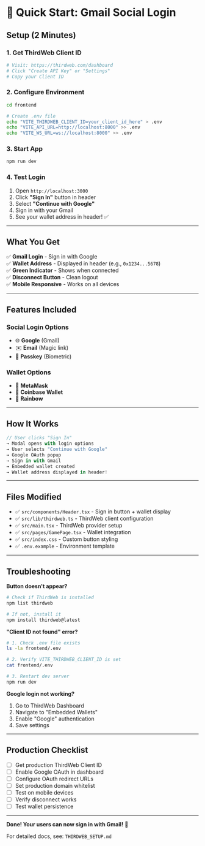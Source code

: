 # 🚀 Quick Start: Gmail Social Login

## Setup (2 Minutes)

### 1. Get ThirdWeb Client ID
```bash
# Visit: https://thirdweb.com/dashboard
# Click "Create API Key" or "Settings"
# Copy your Client ID
```

### 2. Configure Environment
```bash
cd frontend

# Create .env file
echo "VITE_THIRDWEB_CLIENT_ID=your_client_id_here" > .env
echo "VITE_API_URL=http://localhost:8000" >> .env
echo "VITE_WS_URL=ws://localhost:8000" >> .env
```

### 3. Start App
```bash
npm run dev
```

### 4. Test Login
1. Open `http://localhost:3000`
2. Click **"Sign In"** button in header
3. Select **"Continue with Google"**
4. Sign in with your Gmail
5. See your wallet address in header! ✅

---

## What You Get

✅ **Gmail Login** - Sign in with Google  
✅ **Wallet Address** - Displayed in header (e.g., `0x1234...5678`)  
✅ **Green Indicator** - Shows when connected  
✅ **Disconnect Button** - Clean logout  
✅ **Mobile Responsive** - Works on all devices  

---

## Features Included

### Social Login Options
- 🌐 **Google** (Gmail)
- ✉️ **Email** (Magic link)
- 🔑 **Passkey** (Biometric)

### Wallet Options
- 🦊 **MetaMask**
- 💼 **Coinbase Wallet**
- 🌈 **Rainbow**

---

## How It Works

```typescript
// User clicks "Sign In"
→ Modal opens with login options
→ User selects "Continue with Google"
→ Google OAuth popup
→ Sign in with Gmail
→ Embedded wallet created
→ Wallet address displayed in header!
```

---

## Files Modified

- ✅ `src/components/Header.tsx` - Sign in button + wallet display
- ✅ `src/lib/thirdweb.ts` - ThirdWeb client configuration
- ✅ `src/main.tsx` - ThirdWeb provider setup
- ✅ `src/pages/GamePage.tsx` - Wallet integration
- ✅ `src/index.css` - Custom button styling
- ✅ `.env.example` - Environment template

---

## Troubleshooting

**Button doesn't appear?**
```bash
# Check if ThirdWeb is installed
npm list thirdweb

# If not, install it
npm install thirdweb@latest
```

**"Client ID not found" error?**
```bash
# 1. Check .env file exists
ls -la frontend/.env

# 2. Verify VITE_THIRDWEB_CLIENT_ID is set
cat frontend/.env

# 3. Restart dev server
npm run dev
```

**Google login not working?**
1. Go to ThirdWeb Dashboard
2. Navigate to "Embedded Wallets"
3. Enable "Google" authentication
4. Save settings

---

## Production Checklist

- [ ] Get production ThirdWeb Client ID
- [ ] Enable Google OAuth in dashboard
- [ ] Configure OAuth redirect URLs
- [ ] Set production domain whitelist
- [ ] Test on mobile devices
- [ ] Verify disconnect works
- [ ] Test wallet persistence

---

**Done! Your users can now sign in with Gmail!** 🎉

For detailed docs, see: `THIRDWEB_SETUP.md`



